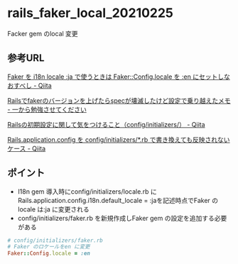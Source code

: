 # rails_faker_local_20210225

Facker gem のlocal 変更

## 参考URL

[Faker を i18n locale :ja で使うときは Faker::Config\.locale を :en にセットしなおすべし \- Qiita](https://qiita.com/kyanny/items/00ef3727c7738f2cc26c)

[Railsでfakerのバージョンを上げたらspecが壊滅したけど設定で乗り越えたメモ \- 一から勉強させてください](https://dangerous-animal141.hatenablog.com/entry/2014/10/28/234314)

[Railsの初期設定に関して気をつけること（config/initializers/） \- Qiita](https://qiita.com/ryosuketter/items/03f841538aca5c7e7e83)

[Rails\.application\.config を config/initializers/\*\.rb で書き換えても反映されないケース \- Qiita](https://qiita.com/labocho/items/9ca9185cf82b824c8308)

## ポイント

* I18n gem 導入時にconfig/initializers/locale.rb にRails.application.config.i18n.default_locale = :jaを記述時点でFaker のlocale は:ja に変更される
* config/initializers/faker.rb を新規作成しFaker gem の設定を追加する必要がある

```Ruby
# config/initializers/faker.rb
# Faker のロケールをen に変更
Faker::Config.locale = :en
```
